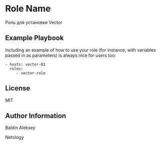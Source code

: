 Role Name
=========

Роль для установки Vector

Example Playbook
----------------

Including an example of how to use your role (for instance, with variables passed in as parameters) is always nice for users too:

    - hosts: vector-01
      roles:
         - vector-role

License
-------

MIT

Author Information
------------------

Baldin Aleksey

Netology